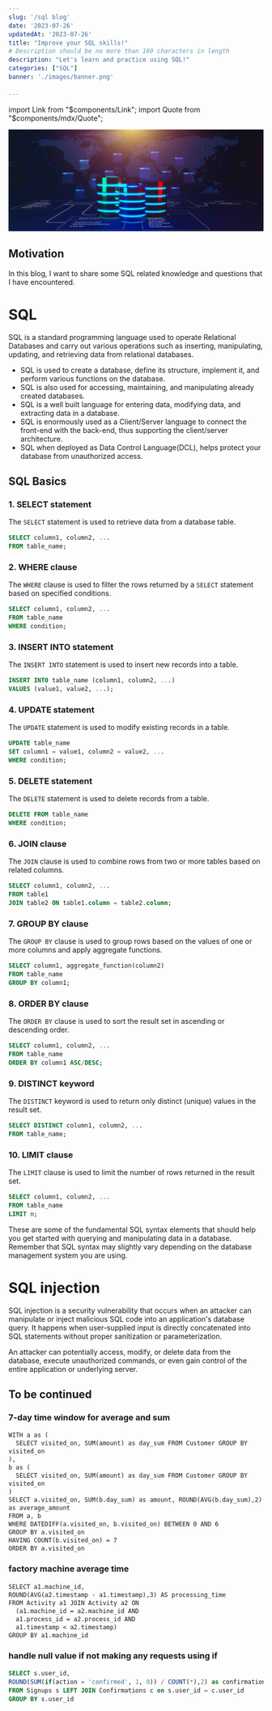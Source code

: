```yaml
---
slug: '/sql blog'
date: '2023-07-26'
updatedAt: '2023-07-26'
title: "Improve your SQL skills!"
# Description should be no more than 160 characters in length
description: "Let's learn and practice using SQL!"
categories: ["SQL"]
banner: './images/banner.png'

---
```


import Link from "$components/Link";
import Quote from "$components/mdx/Quote";

![banner](./images/banner.png)


## Motivation

In this blog, I want to share some SQL related knowledge and questions that I have encountered.


# SQL

SQL is a standard programming language used to operate Relational Databases and carry out various operations such as inserting, manipulating, updating, and retrieving data from relational databases.

- SQL is used to create a database, define its structure, implement it, and perform various functions on the database.
- SQL is also used for accessing, maintaining, and manipulating already created databases.
- SQL is a well built language for entering data, modifying data, and extracting data in a database.
- SQL is enormously used as a Client/Server language to connect the front-end with the back-end, thus supporting the client/server architecture.
- SQL when deployed as Data Control Language(DCL), helps protect your database from unauthorized access.

## SQL Basics

### 1. SELECT statement

The `SELECT` statement is used to retrieve data from a database table.

```sql
SELECT column1, column2, ...
FROM table_name;
```

### 2. WHERE clause

The `WHERE` clause is used to filter the rows returned by a `SELECT` statement based on specified conditions.

```sql
SELECT column1, column2, ...
FROM table_name
WHERE condition;
```

### 3. INSERT INTO statement

The `INSERT INTO` statement is used to insert new records into a table.

```sql
INSERT INTO table_name (column1, column2, ...)
VALUES (value1, value2, ...);
```

### 4. UPDATE statement

The `UPDATE` statement is used to modify existing records in a table.

```sql
UPDATE table_name
SET column1 = value1, column2 = value2, ...
WHERE condition;
```

### 5. DELETE statement

The `DELETE` statement is used to delete records from a table.

```sql
DELETE FROM table_name
WHERE condition;
```

### 6. JOIN clause

The `JOIN` clause is used to combine rows from two or more tables based on related columns.

```sql
SELECT column1, column2, ...
FROM table1
JOIN table2 ON table1.column = table2.column;
```

### 7. GROUP BY clause

The `GROUP BY` clause is used to group rows based on the values of one or more columns and apply aggregate functions.

```sql
SELECT column1, aggregate_function(column2)
FROM table_name
GROUP BY column1;
```

### 8. ORDER BY clause

The `ORDER BY` clause is used to sort the result set in ascending or descending order.

```sql
SELECT column1, column2, ...
FROM table_name
ORDER BY column1 ASC/DESC;
```

### 9. DISTINCT keyword

The `DISTINCT` keyword is used to return only distinct (unique) values in the result set.

```sql
SELECT DISTINCT column1, column2, ...
FROM table_name;
```

### 10. LIMIT clause

The `LIMIT` clause is used to limit the number of rows returned in the result set.

```sql
SELECT column1, column2, ...
FROM table_name
LIMIT n;
```

These are some of the fundamental SQL syntax elements that should help you get started with querying and manipulating data in a database. Remember that SQL syntax may slightly vary depending on the database management system you are using.

# SQL injection

SQL injection is a security vulnerability that occurs when an attacker can manipulate or inject malicious SQL code into an application's database query. It happens when user-supplied input is directly concatenated into SQL statements without proper sanitization or parameterization.

An attacker can potentially access, modify, or delete data from the database, execute unauthorized commands, or even gain control of the entire application or underlying server.

## To be continued

### 7-day time window for average and sum

```MySQL
WITH a as (
  SELECT visited_on, SUM(amount) as day_sum FROM Customer GROUP BY visited_on
),
b as (
  SELECT visited_on, SUM(amount) as day_sum FROM Customer GROUP BY visited_on
)
SELECT a.visited_on, SUM(b.day_sum) as amount, ROUND(AVG(b.day_sum),2) as average_amount
FROM a, b
WHERE DATEDIFF(a.visited_on, b.visited_on) BETWEEN 0 AND 6
GROUP BY a.visited_on
HAVING COUNT(b.visited_on) = 7
ORDER BY a.visited_on
```

### factory machine average time

```MySQL
SELECT a1.machine_id, 
ROUND(AVG(a2.timestamp - a1.timestamp),3) AS processing_time
FROM Activity a1 JOIN Activity a2 ON 
  (a1.machine_id = a2.machine_id AND
  a1.process_id = a2.process_id AND
  a1.timestamp < a2.timestamp)
GROUP BY a1.machine_id
```

### handle null value if not making any requests using if

```SQL
SELECT s.user_id, 
ROUND(SUM(if(action = 'confirmed', 1, 0)) / COUNT(*),2) as confirmation_rate
FROM Signups s LEFT JOIN Confirmations c on s.user_id = c.user_id
GROUP BY s.user_id
```